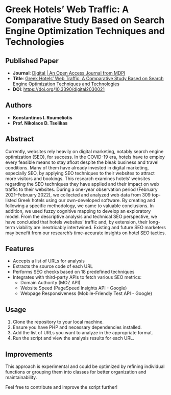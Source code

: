 # Greek Hotels’ Web Traffic: A Comparative Study Based on Search Engine Optimization Techniques and Technologies

## Published Paper
* **Journal**: [Digital | An Open Access Journal from MDPI](https://www.mdpi.com/journal/digital)
* **Title**: [Greek Hotels’ Web Traffic: A Comparative Study Based on Search Engine Optimization Techniques and Technologies](https://www.mdpi.com/2673-6470/2/3/21)
* **DOI**: https://doi.org/10.3390/digital2030021

## Authors
* **Konstantinos I. Roumeliotis**
* **Prof. Nikolaos D. Tselikas**

## Abstract
Currently, websites rely heavily on digital marketing, notably search engine optimization (SEO), for success. In the COVID-19 era, hotels have to employ every feasible means to stay afloat despite the bleak business and travel conditions. Many of them have already invested in digital marketing, especially SEO, by applying SEO techniques to their websites to attract more visitors and bookings. This research examines hotels’ websites regarding the SEO techniques they have applied and their impact on web traffic to their websites. During a one-year observation period (February 2021–February 2022), we collected and analyzed web data from 309 top-listed Greek hotels using our own-developed software. By creating and following a specific methodology, we came to valuable conclusions. In addition, we used fuzzy cognitive mapping to develop an exploratory model. From the descriptive analysis and technical SEO perspective, we have concluded that hotels websites’ traffic and, by extension, their long-term viability are inextricably intertwined. Existing and future SEO marketers may benefit from our research’s time-accurate insights on hotel SEO tactics.

## Features

- Accepts a list of URLs for analysis
- Extracts the source code of each URL
- Performs SEO checks based on 18 predefined techniques
- Integrates with third-party APIs to fetch various SEO metrics:
  - Domain Authority (MOZ API)
  - Website Speed (PageSpeed Insights API - Google)
  - Webpage Responsiveness (Mobile-Friendly Test API - Google)

## Usage

1. Clone the repository to your local machine.
2. Ensure you have PHP and necessary dependencies installed.
3. Add the list of URLs you want to analyze in the appropriate format.
4. Run the script and view the analysis results for each URL.

## Improvements

This approach is experimental and could be optimized by refining individual functions or grouping them into classes for better organization and maintainability.

Feel free to contribute and improve the script further!
